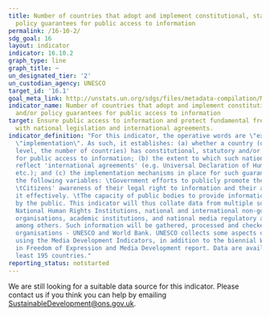 ```yaml
---
title: Number of countries that adopt and implement constitutional, statutory and/or
  policy guarantees for public access to information
permalink: /16-10-2/
sdg_goal: 16
layout: indicator
indicator: 16.10.2
graph_type: line
graph_title: ~
un_designated_tier: '2'
un_custodian_agency: UNESCO
target_id: '16.1'
goal_meta_link: http://unstats.un.org/sdgs/files/metadata-compilation/Metadata-Goal-16.pdf
indicator_name: Number of countries that adopt and implement constitutional, statutory
  and/or policy guarantees for public access to information
target: Ensure public access to information and protect fundamental freedoms, in accordance
  with national legislation and international agreements.
indicator_definition: "For this indicator, the operative words are \"existence\" and
  \"implementation\". As such, it establishes: (a) whether a country (or at the global
  level, the number of countries) has constitutional, statutory and/or policy guarantees
  for public access to information; (b) the extent to which such national guarantees
  reflect 'international agreements' (e.g. Universal Declaration of Human Rights,
  etc.); and (c) the implementation mechanisms in place for such guarantees, including
  the following variables: \tGovernment efforts to publicly promote the right to information.
  \tCitizens' awareness of their legal right to information and their ability to utilise
  it effectively. \tThe capacity of public bodies to provide information upon request
  by the public. This indicator will thus collate data from multiple sources, including
  National Human Rights Institutions, national and international non-governmental
  organisations, academic institutions, and national media regulatory authorities,
  among others. Such information will be gathered, processed and checked by international
  organisations - UNESCO and World Bank. UNESCO collects some aspects of this data
  using the Media Development Indicators, in addition to the biennial World Trends
  in Freedom of Expression and Media Development report. Data are available for at
  least 195 countries."
reporting_status: notstarted
---
```


We are still looking for a suitable data source for this indicator. Please contact us if you think you can help by emailing <a href="mailto:SustainableDevelopment@ons.gov.uk">SustainableDevelopment@ons.gov.uk</a>.



